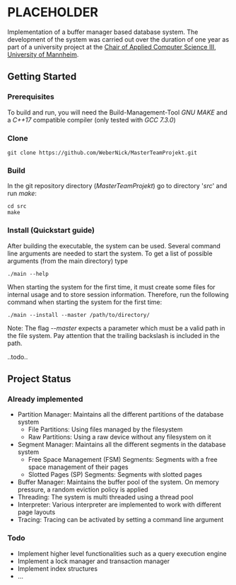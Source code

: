 # PLACEHOLDER

Implementation of a buffer manager based database system. The development of the system was carried out over the duration of one year as part of a university project at the [Chair of Applied Computer Science III, University of Mannheim](http://lspi3.informatik.uni-mannheim.de/en/home/). 

## Getting Started

### Prerequisites

To build and run, you will need the Build-Management-Tool _GNU MAKE_ and a _C++17_ compatible compiler (only tested with _GCC 7.3.0_)

### Clone

```
git clone https://github.com/WeberNick/MasterTeamProjekt.git
```

### Build

In the git repository directory (_MasterTeamProjekt_) go to directory '_src_' and run _make_:
```
cd src
make
```

### Install (Quickstart guide)
After building the executable, the system can be used. Several command line arguments are needed to start the system. To get a list of possible arguments (from the main directory) type  

```
./main --help
```


When starting the system for the first time, it must create some files for internal usage and to store session information. Therefore, run the following command when starting the system for the first time:

```
./main --install --master /path/to/directory/
```

Note: The flag _--master_ expects a parameter which must be a valid path in the file system. Pay attention that the trailing backslash is included in the path.

..todo..

## Project Status

### Already implemented

* Partition Manager: Maintains all the different partitions of the database system
  * File Partitions: Using files managed by the filesystem
  * Raw Partitions: Using a raw device without any filesystem on it
* Segment Manager: Maintains all the different segments in the database system
  * Free Space Management (FSM) Segments: Segments with a free space management of their pages
  * Slotted Pages (SP) Segments: Segments with slotted pages
* Buffer Manager: Maintains the buffer pool of the system. On memory pressure, a random eviction policy is applied
* Threading: The system is multi threaded using a thread pool
* Interpreter: Various interpreter are implemented to work with different page layouts
* Tracing: Tracing can be activated by setting a command line argument

### Todo

* Implement higher level functionalities such as a query execution engine
* Implement a lock manager and transaction manager
* Implement index structures
* ...
